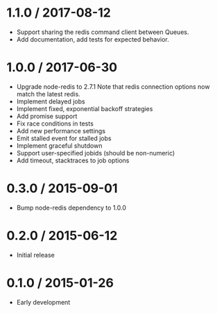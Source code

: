 1.1.0 / 2017-08-12
==================

  * Support sharing the redis command client between Queues.
  * Add documentation, add tests for expected behavior.

1.0.0 / 2017-06-30
==================

  * Upgrade node-redis to 2.7.1
    Note that redis connection options now match the latest redis.
  * Implement delayed jobs
  * Implement fixed, exponential backoff strategies
  * Add promise support
  * Fix race conditions in tests
  * Add new performance settings
  * Emit stalled event for stalled jobs
  * Implement graceful shutdown
  * Support user-specified jobids (should be non-numeric)
  * Add timeout, stacktraces to job options

0.3.0 / 2015-09-01
==================

  * Bump node-redis dependency to 1.0.0

0.2.0 / 2015-06-12
==================

  * Initial release

0.1.0 / 2015-01-26
==================

  * Early development
